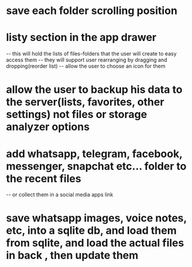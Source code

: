 # save each folder scrolling position

# listy section in the app drawer

-- this will hold the lists of files-folders that the user will create to easy access them
-- they will support user rearranging by dragging and dropping(reorder list)
-- allow the user to choose an icon for them

# allow the user to backup his data to the server(lists, favorites, other settings) not files or storage analyzer options

# add whatsapp, telegram, facebook, messenger, snapchat etc... folder to the recent files

-- or collect them in a social media apps link

# save whatsapp images, voice notes, etc, into a sqlite db, and load them from sqlite, and load the actual files in back , then update them
